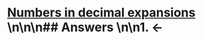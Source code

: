 # [Numbers in decimal expansions](https://projecteuler.net/problem=316) \n\n\n## Answers \n\n1. &larr;
